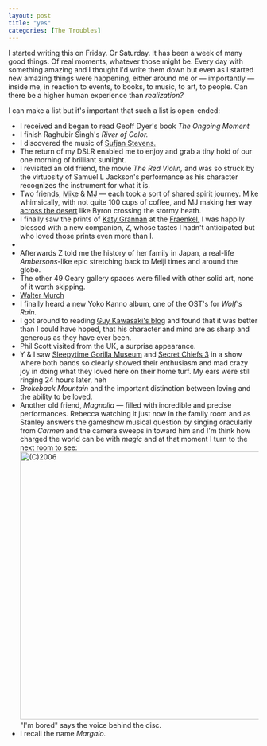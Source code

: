 ```yaml
---
layout: post
title: "yes"
categories: [The Troubles]
---
```

<p>I started writing this on Friday. Or Saturday. It has been a week of many good things. Of real moments, whatever those might be. Every day with something amazing and I thought I'd write them down but even as I started new amazing things were happening, either around me or &#151; importantly &#151; inside me, in reaction to events, to books, to music, to art, to people. Can there be a higher human experience than <i>realization?</i></p>

<p>I can make a list but it's important that such a list is open-ended:</p>

<!--more-->
<ul>
<li>I received and began to read Geoff Dyer's book <i>The Ongoing Moment</i></li>
<li>I finish Raghubir Singh's <i>River of Color.</i></li>
<li>I discovered the music of <a href="http://www.npr.org/templates/story/story.php?storyId=4721675">Sufjan Stevens.</a></li>
<li>The return of my DSLR enabled me to enjoy and grab a tiny hold of our one morning of brilliant sunlight.</li>
<li>I revisited an old friend, the movie <i>The Red Violin,</i> and was so struck by the virtuosity of Samuel L Jackson's performance as his character recognizes the instrument for what it is.</li>
<li>Two friends, <a href="http://www.rowehl.com/">Mike</a> &amp; <a href="http://www.minjungkim.com/">MJ</a> &#151; each took a sort of shared spirit journey. Mike whimsically, with not quite 100 cups of coffee, and MJ making her way <a href="http://www.flickr.com/photos/minjung/87065673/">across the desert</a> like Byron crossing the stormy heath.</li>
<li>I finally saw the prints of <a href="http://www.katygrannan.com/">Katy Grannan</a> at the <a href="http://www.fraenkelgallery.com/">Fraenkel.</a> I was happily blessed with a new companion, Z, whose tastes I hadn't anticipated but who loved those prints even more than I.<li>
<li>Afterwards Z told me the history of her family in Japan, a real-life <i>Ambersons</i>-like epic stretching back to Meiji times and around the globe.</li> 
<li>The other 49 Geary gallery spaces were filled with other solid art, none of it worth skipping.</li>
<li><a href="http://www.sfcutters.org/">Walter Murch</a></li>
<li>I finally heard a new Yoko Kanno album, one of the OST's for <i>Wolf's Rain.</i></li>
<li>I got around to reading <a href="http://blog.guykawasaki.com/">Guy Kawasaki's blog</a> and found that it was better than I could have hoped, that his character and mind are as sharp and generous as they have ever been.</li>
<li>Phil Scott visited from the UK, a surprise appearance.</li>
<li>Y & I saw <a href="http://www.sleepytimegorillamuseum.com/">Sleepytime Gorilla Museum</a> and <a href="http://www.sc3music.com/">Secret Chiefs 3</a> in a show where both bands so clearly showed their enthusiasm and mad crazy joy in doing what they loved here on their home turf. My ears were still ringing 24 hours later, heh</li>
<li><i>Brokeback Mountain</i> and the important distinction between loving and the ability to be loved.</li>
<li>Another old friend, <i>Magnolia</i> &#151; filled with incredible and precise performances. Rebecca watching it just now in the family room and as Stanley answers the gameshow musical question by singing oracularly from <i>Carmen</i> and the camera sweeps in toward him and I'm think how charged the world can be with <i>magic</i> and at that moment I turn to the next room to see:<br>
<img title="(C)2006" src="http://www.botzilla.com/blog/archives/pix2006/102_0289.jpg" width="807" height="538" border="0" /><br>
"I'm bored" says the voice behind the disc.</li>
<li>I recall the name <i>Margalo.</i></li></ul>
